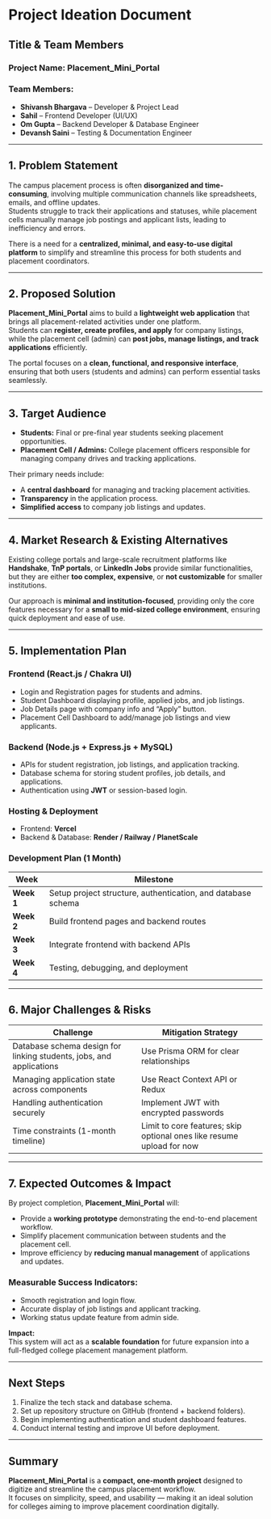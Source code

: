 #  Project Ideation Document  

## Title & Team Members  
### **Project Name:** Placement_Mini_Portal  
### **Team Members:**  
- **Shivansh Bhargava** – Developer & Project Lead  
- **Sahil** – Frontend Developer (UI/UX)  
- **Om Gupta** – Backend Developer & Database Engineer  
- **Devansh Saini** – Testing & Documentation Engineer  

---

## 1. Problem Statement  
The campus placement process is often **disorganized and time-consuming**, involving multiple communication channels like spreadsheets, emails, and offline updates.  
Students struggle to track their applications and statuses, while placement cells manually manage job postings and applicant lists, leading to inefficiency and errors.  

There is a need for a **centralized, minimal, and easy-to-use digital platform** to simplify and streamline this process for both students and placement coordinators.  

---

## 2. Proposed Solution  
**Placement_Mini_Portal** aims to build a **lightweight web application** that brings all placement-related activities under one platform.  
Students can **register, create profiles, and apply** for company listings, while the placement cell (admin) can **post jobs, manage listings, and track applications** efficiently.  

The portal focuses on a **clean, functional, and responsive interface**, ensuring that both users (students and admins) can perform essential tasks seamlessly.  

---

## 3. Target Audience  
- **Students:** Final or pre-final year students seeking placement opportunities.  
- **Placement Cell / Admins:** College placement officers responsible for managing company drives and tracking applications.  

Their primary needs include:  
- A **central dashboard** for managing and tracking placement activities.  
- **Transparency** in the application process.  
- **Simplified access** to company job listings and updates.  

---

## 4. Market Research & Existing Alternatives  
Existing college portals and large-scale recruitment platforms like **Handshake**, **TnP portals**, or **LinkedIn Jobs** provide similar functionalities, but they are either **too complex, expensive**, or **not customizable** for smaller institutions.  

Our approach is **minimal and institution-focused**, providing only the core features necessary for a **small to mid-sized college environment**, ensuring quick deployment and ease of use.  

---

## 5. Implementation Plan  

### **Frontend (React.js / Chakra UI)**  
- Login and Registration pages for students and admins.  
- Student Dashboard displaying profile, applied jobs, and job listings.  
- Job Details page with company info and “Apply” button.  
- Placement Cell Dashboard to add/manage job listings and view applicants.  

### **Backend (Node.js + Express.js + MySQL)**  
- APIs for student registration, job listings, and application tracking.  
- Database schema for storing student profiles, job details, and applications.  
- Authentication using **JWT** or session-based login.  

### **Hosting & Deployment**  
- Frontend: **Vercel**  
- Backend & Database: **Render / Railway / PlanetScale**  

### **Development Plan (1 Month)**  
| Week | Milestone |
|------|------------|
| **Week 1** | Setup project structure, authentication, and database schema |
| **Week 2** | Build frontend pages and backend routes |
| **Week 3** | Integrate frontend with backend APIs |
| **Week 4** | Testing, debugging, and deployment |

---

## 6. Major Challenges & Risks  
| Challenge | Mitigation Strategy |
|------------|----------------------|
| Database schema design for linking students, jobs, and applications | Use Prisma ORM for clear relationships |
| Managing application state across components | Use React Context API or Redux |
| Handling authentication securely | Implement JWT with encrypted passwords |
| Time constraints (1-month timeline) | Limit to core features; skip optional ones like resume upload for now |

---

## 7. Expected Outcomes & Impact  
By project completion, **Placement_Mini_Portal** will:  
- Provide a **working prototype** demonstrating the end-to-end placement workflow.  
- Simplify placement communication between students and the placement cell.  
- Improve efficiency by **reducing manual management** of applications and updates.  

### **Measurable Success Indicators:**  
- Smooth registration and login flow.  
- Accurate display of job listings and applicant tracking.  
- Working status update feature from admin side.  

**Impact:**  
This system will act as a **scalable foundation** for future expansion into a full-fledged college placement management platform.  

---

## Next Steps  
1. Finalize the tech stack and database schema.  
2. Set up repository structure on GitHub (frontend + backend folders).  
3. Begin implementing authentication and student dashboard features.  
4. Conduct internal testing and improve UI before deployment.  

---

## Summary  
**Placement_Mini_Portal** is a **compact, one-month project** designed to digitize and streamline the campus placement workflow.  
It focuses on simplicity, speed, and usability — making it an ideal solution for colleges aiming to improve placement coordination digitally.
